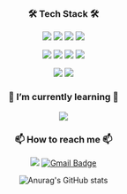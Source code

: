 <div align="center">

### 🛠 Tech Stack 🛠


<img src="https://img.shields.io/badge/Python-3766AB?style=flat-square&logo=Python&logoColor=white"/></a> 
<img src="https://img.shields.io/badge/Java-007396?style=flat-square&logo=Java&logoColor=white"/></a>
<img src="https://img.shields.io/badge/HTML5-E34F26?style=flat-square&logo=HTML5&logoColor=white"/></a>
<img src="https://img.shields.io/badge/JavaScript-F7DF1E?style=flat-square&logo=JavaScript&logoColor=white"/></a>

<img src="https://img.shields.io/badge/SpringBoot-6DB33F?style=flat-square&logo=springboot&logoColor=white"/></a>
<img src="https://img.shields.io/badge/AndroidStudio-3DDC84?style=flat-square&logo=androidstudio&logoColor=white"/></a>
<img src="https://img.shields.io/badge/Flutter-02569B?style=flat-square&logo=Flutter&logoColor=white"/></a>
<img src="https://img.shields.io/badge/Django-092E20?style=flat-square&logo=Django&logoColor=white"/></a>

<img src="https://img.shields.io/badge/MySQL-4479A1?style=flat-square&logo=MySQL&logoColor=white"/></a>
<img src="https://img.shields.io/badge/Firebase-FFCA28?style=flat-square&logo=Firebase&logoColor=white"/></a>

### 🌱 I’m currently learning 🌱 
<img src="https://img.shields.io/badge/SpringBoot-6DB33F?style=flat-square&logo=springboot&logoColor=white"/></a>


### 📫 How to reach me 📫
<a href="https://www.instagram.com/ky_minni" target="_blank"><img src="https://img.shields.io/badge/instagram-e4405f?style=flat-square&logo=instagram&logoColor=white"/></a>
[![Gmail Badge](https://img.shields.io/badge/Gmail-d14836?style=flat-square&logo=Gmail&logoColor=white&link=mailto:min2000.lee@gmail.com)](mailto:min2000.lee@gmail.com)


![Anurag's GitHub stats](https://github-readme-stats.vercel.app/api?username=kyungminlee-12&show_icons=true&theme=radical)

</div>

<!--
**kyungminlee-12/kyungminlee-12** is a ✨ _special_ ✨ repository because its `README.md` (this file) appears on your GitHub profile.

Here are some ideas to get you started:

- 🔭 I’m currently working on ...
- 💬 Ask me about ...
- 😄 Pronouns: ...
- ⚡ Fun fact: ...
-->
